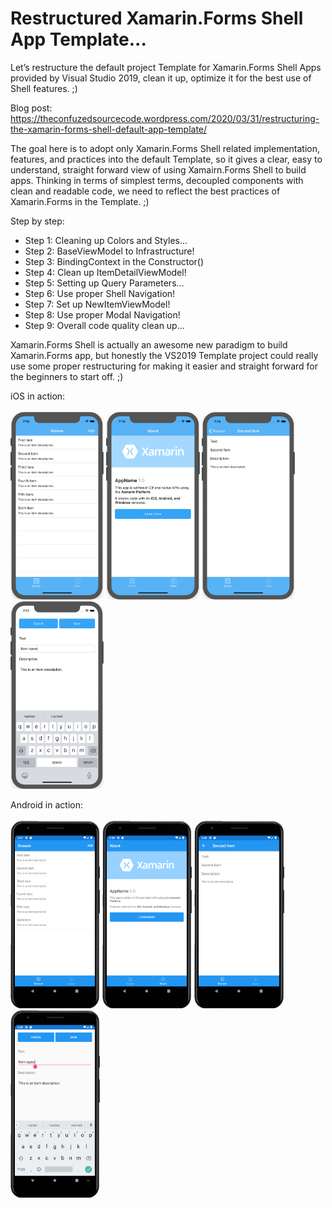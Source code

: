 Restructured Xamarin.Forms Shell App Template...
===========

Let’s restructure the default project Template for Xamarin.Forms Shell Apps provided by Visual Studio 2019, clean it up, optimize it for the best use of Shell features. ;)

Blog post: https://theconfuzedsourcecode.wordpress.com/2020/03/31/restructuring-the-xamarin-forms-shell-default-app-template/

The goal here is to adopt only Xamarin.Forms Shell related implementation, features, and practices into the default Template, so it gives a clear, easy to understand, straight forward view of using Xamairn.Forms Shell to build apps. Thinking in terms of simplest terms, decoupled components with clean and readable code, we need to reflect the best practices of Xamarin.Forms in the Template. ;) 

Step by step: 
 - Step 1: Cleaning up Colors and Styles…
 - Step 2: BaseViewModel to Infrastructure!
 - Step 3: BindingContext in the Constructor()
 - Step 4: Clean up ItemDetailViewModel!
 - Step 5: Setting up Query Parameters…
 - Step 6: Use proper Shell Navigation!
 - Step 7: Set up NewItemViewModel!
 - Step 8: Use proper Modal Navigation!
 - Step 9: Overall code quality clean up…

Xamarin.Forms Shell is actually an awesome new paradigm to build Xamarin.Forms app, but honestly the VS2019 Template project could really use some proper restructuring for making it easier and straight forward for the beginners to start off. ;)

iOS in action: <br />  <br />
<img src="/screenshots/IOSScreenshot1.png" height="300"/> <img src="/screenshots/IOSScreenshot2.png" height="300"/> <img src="/screenshots/IOSScreenshot3.png" height="300"/> <img src="/screenshots/IOSScreenshot4.png" height="300"/>  <br />

Android in action: <br />  <br />
<img src="/screenshots/AndroidScreenshot1.png" height="300"/> <img src="/screenshots/AndroidScreenshot2.png" height="300"/> <img src="/screenshots/AndroidScreenshot3.png" height="300"/> <img src="/screenshots/AndroidScreenshot4.png" height="300"/>  <br />
